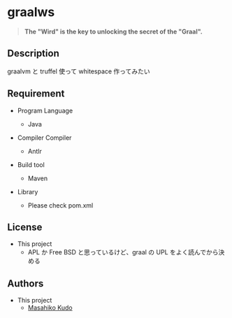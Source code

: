 # graalws
> **The "Wird" is the key to unlocking the secret of the "Graal".**

## Description
graalvm と truffel 使って whitespace 作ってみたい

## Requirement
- Program Language
  - Java

- Compiler Compiler
  - Antlr

- Build tool
  - Maven

- Library
  - Please check pom.xml

## License
- This project
  - APL か Free BSD と思っているけど、graal の UPL をよく読んでから決める

## Authors
- This project
  - [Masahiko Kudo](https://github.com/MKudo)
